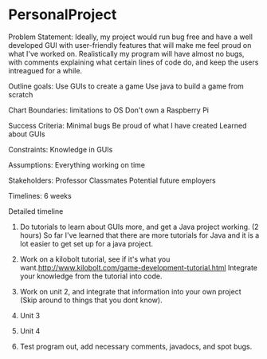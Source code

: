 # PersonalProject
Problem Statement: Ideally, my project would run bug free and have a well developed GUI with user-friendly features that will make me feel proud on what I've worked on. Realistically my program will have almost no bugs, with comments explaining what certain lines of code do, and keep the users intreagued for a while.

Outline goals: 
Use GUIs to create a game 
Use java to build a game from scratch 

Chart Boundaries: 
limitations to OS
Don't own a Raspberry Pi

Success Criteria: 
Minimal bugs 
Be proud of what I have created 
Learned about GUIs 

Constraints: 
Knowledge in GUIs 

Assumptions: 
Everything working on time 

Stakeholders: 
Professor 
Classmates 
Potential future employers 

Timelines: 
6 weeks 

Detailed timeline 

1) Do tutorials to learn about GUIs more, and get a Java project working. (2 hours)
So far I've learned that there are more tutorials for Java and it is a lot easier to get set up for a java project.

2) Work on a kilobolt tutorial, see if it's what you want.http://www.kilobolt.com/game-development-tutorial.html Integrate your knowledge from the tutorial into code. 

3) Work on unit 2, and integrate that information into your own project (Skip around to things that you dont know).

4) Unit 3

5) Unit 4

6) Test program out, add necessary comments, javadocs, and spot bugs.
